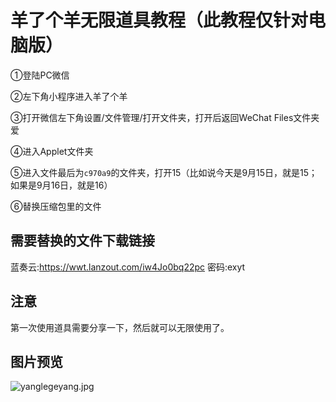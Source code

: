 # 羊了个羊无限道具教程（此教程仅针对电脑版）

①登陆PC微信

②左下角小程序进入羊了个羊

③打开微信左下角设置/文件管理/打开文件夹，打开后返回WeChat Files文件夹爱

④进入Applet文件夹

⑤进入文件最后为`c970a9`的文件夹，打开15（比如说今天是9月15日，就是15；如果是9月16日，就是16）

⑥替换压缩包里的文件

## 需要替换的文件下载链接
蓝奏云:https://wwt.lanzout.com/iw4Jo0bq22pc
密码:exyt

## 注意
第一次使用道具需要分享一下，然后就可以无限使用了。

## 图片预览
![yanglegeyang.jpg](https://s2.loli.net/2022/09/15/R576BGO2VvDQuTw.jpg)